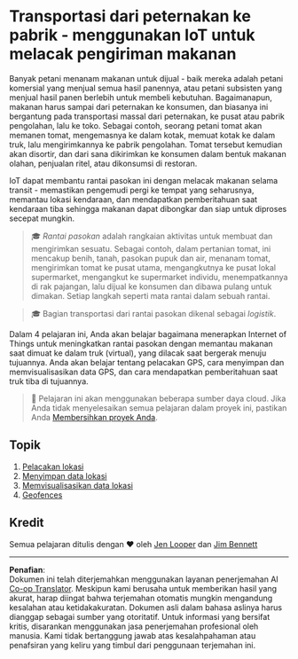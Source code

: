 <!--
CO_OP_TRANSLATOR_METADATA:
{
  "original_hash": "e978534a245b000725ed2a048f943213",
  "translation_date": "2025-08-27T23:45:15+00:00",
  "source_file": "3-transport/README.md",
  "language_code": "id"
}
-->
# Transportasi dari peternakan ke pabrik - menggunakan IoT untuk melacak pengiriman makanan

Banyak petani menanam makanan untuk dijual - baik mereka adalah petani komersial yang menjual semua hasil panennya, atau petani subsisten yang menjual hasil panen berlebih untuk membeli kebutuhan. Bagaimanapun, makanan harus sampai dari peternakan ke konsumen, dan biasanya ini bergantung pada transportasi massal dari peternakan, ke pusat atau pabrik pengolahan, lalu ke toko. Sebagai contoh, seorang petani tomat akan memanen tomat, mengemasnya ke dalam kotak, memuat kotak ke dalam truk, lalu mengirimkannya ke pabrik pengolahan. Tomat tersebut kemudian akan disortir, dan dari sana dikirimkan ke konsumen dalam bentuk makanan olahan, penjualan ritel, atau dikonsumsi di restoran.

IoT dapat membantu rantai pasokan ini dengan melacak makanan selama transit - memastikan pengemudi pergi ke tempat yang seharusnya, memantau lokasi kendaraan, dan mendapatkan pemberitahuan saat kendaraan tiba sehingga makanan dapat dibongkar dan siap untuk diproses secepat mungkin.

> 🎓 *Rantai pasokan* adalah rangkaian aktivitas untuk membuat dan mengirimkan sesuatu. Sebagai contoh, dalam pertanian tomat, ini mencakup benih, tanah, pasokan pupuk dan air, menanam tomat, mengirimkan tomat ke pusat utama, mengangkutnya ke pusat lokal supermarket, mengangkut ke supermarket individu, menempatkannya di rak pajangan, lalu dijual ke konsumen dan dibawa pulang untuk dimakan. Setiap langkah seperti mata rantai dalam sebuah rantai.

> 🎓 Bagian transportasi dari rantai pasokan dikenal sebagai *logistik*.

Dalam 4 pelajaran ini, Anda akan belajar bagaimana menerapkan Internet of Things untuk meningkatkan rantai pasokan dengan memantau makanan saat dimuat ke dalam truk (virtual), yang dilacak saat bergerak menuju tujuannya. Anda akan belajar tentang pelacakan GPS, cara menyimpan dan memvisualisasikan data GPS, dan cara mendapatkan pemberitahuan saat truk tiba di tujuannya.

> 💁 Pelajaran ini akan menggunakan beberapa sumber daya cloud. Jika Anda tidak menyelesaikan semua pelajaran dalam proyek ini, pastikan Anda [Membersihkan proyek Anda](../clean-up.md).

## Topik

1. [Pelacakan lokasi](lessons/1-location-tracking/README.md)
1. [Menyimpan data lokasi](lessons/2-store-location-data/README.md)
1. [Memvisualisasikan data lokasi](lessons/3-visualize-location-data/README.md)
1. [Geofences](lessons/4-geofences/README.md)

## Kredit

Semua pelajaran ditulis dengan ♥️ oleh [Jen Looper](https://github.com/jlooper) dan [Jim Bennett](https://GitHub.com/JimBobBennett)

---

**Penafian**:  
Dokumen ini telah diterjemahkan menggunakan layanan penerjemahan AI [Co-op Translator](https://github.com/Azure/co-op-translator). Meskipun kami berusaha untuk memberikan hasil yang akurat, harap diingat bahwa terjemahan otomatis mungkin mengandung kesalahan atau ketidakakuratan. Dokumen asli dalam bahasa aslinya harus dianggap sebagai sumber yang otoritatif. Untuk informasi yang bersifat kritis, disarankan menggunakan jasa penerjemahan profesional oleh manusia. Kami tidak bertanggung jawab atas kesalahpahaman atau penafsiran yang keliru yang timbul dari penggunaan terjemahan ini.